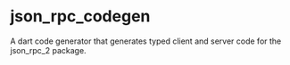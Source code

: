 # json_rpc_codegen
A dart code generator that generates typed client and server code for the json_rpc_2 package.
